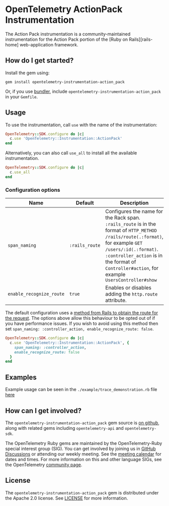 # OpenTelemetry ActionPack Instrumentation

The Action Pack instrumentation is a community-maintained instrumentation for the Action Pack portion of the [Ruby on Rails][rails-home] web-application framework.

## How do I get started?

Install the gem using:

```
gem install opentelemetry-instrumentation-action_pack
```

Or, if you use [bundler][bundler-home], include `opentelemetry-instrumentation-action_pack` in your `Gemfile`.

## Usage

To use the instrumentation, call `use` with the name of the instrumentation:

```ruby
OpenTelemetry::SDK.configure do |c|
  c.use 'OpenTelemetry::Instrumentation::ActionPack'
end
```

Alternatively, you can also call `use_all` to install all the available instrumentation.

```ruby
OpenTelemetry::SDK.configure do |c|
  c.use_all
end
```

### Configuration options

| Name  | Default | Description |
| ----- | ------- | ----------- |
| `span_naming`  | `:rails_route`  | Configures the name for the Rack span. `:rails_route` is in the format of `HTTP_METHOD /rails/route(.:format)`, for example `GET /users/:id(.:format)`. `:controller_action` is in the format of `Controller#action`, for example `UsersController#show` |
| `enable_recognize_route`  | `true`  | Enables or disables adding the `http.route` attribute. |

The default configuration uses a [method from Rails to obtain the route for the request](https://github.com/rails/rails/blob/v6.1.3/actionpack/lib/action_dispatch/journey/router.rb#L65). The options above allow this behaviour to be opted out of if you have performance issues. If you wish to avoid using this method then set `span_naming: :controller_action, enable_recognize_route: false`.

```ruby
OpenTelemetry::SDK.configure do |c|
  c.use 'OpenTelemetry::Instrumentation::ActionPack', {
    span_naming: :controller_action,
    enable_recognize_route: false
  }
end
```

## Examples

Example usage can be seen in the `./example/trace_demonstration.rb` file [here](https://github.com/open-telemetry/opentelemetry-ruby-contrib/blob/main/instrumentation/action_pack/example/trace_demonstration.ru)

## How can I get involved?

The `opentelemetry-instrumentation-action_pack` gem source is [on github][repo-github], along with related gems including `opentelemetry-api` and `opentelemetry-sdk`.

The OpenTelemetry Ruby gems are maintained by the OpenTelemetry-Ruby special interest group (SIG). You can get involved by joining us in [GitHub Discussions][discussions-url] or attending our weekly meeting. See the [meeting calendar][community-meetings] for dates and times. For more information on this and other language SIGs, see the OpenTelemetry [community page][ruby-sig].

## License

The `opentelemetry-instrumentation-action_pack` gem is distributed under the Apache 2.0 license. See [LICENSE][license-github] for more information.

[bundler-home]: https://bundler.io
[repo-github]: https://github.com/open-telemetry/opentelemetry-ruby
[license-github]: https://github.com/open-telemetry/opentelemetry-ruby-contrib/blob/main/LICENSE
[ruby-sig]: https://github.com/open-telemetry/community#ruby-sig
[community-meetings]: https://github.com/open-telemetry/community#community-meetings
[discussions-url]: https://github.com/open-telemetry/opentelemetry-ruby/discussions
